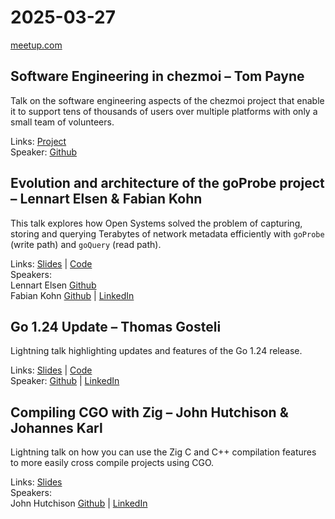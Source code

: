 # 2025-03-27

[meetup.com](https://www.meetup.com/de-DE/berner-go-meetup/events/305666982/)

## Software Engineering in chezmoi – Tom Payne

Talk on the software engineering aspects of the chezmoi project that enable it to support tens of thousands of users over multiple platforms with only a small team of volunteers.

Links: [Project](https://www.chezmoi.io)  
Speaker: [Github](https://github.com/twpayne)

## Evolution and architecture of the goProbe project – Lennart Elsen & Fabian Kohn

This talk explores how Open Systems solved the problem of capturing, storing and querying Terabytes of network metadata efficiently with `goProbe` (write path) and `goQuery` (read path).

Links: [Slides](global-network-observability-with-goprobe.pdf) |  [Code](https://github.com/els0r/goProbe)  
Speakers:  
Lennart Elsen [Github](https://github.com/els0r)  
Fabian Kohn [Github](https://github.com/fako1024) | [LinkedIn](https://www.linkedin.com/in/fabiankohn/)

## Go 1.24 Update – Thomas Gosteli

Lightning talk highlighting updates and features of the Go 1.24 release.

Links: [Slides](https://docs.google.com/presentation/d/16Jt5N0t61-quuqpOMR5gmYzdhqn3dS_a0RbnD864Z5Q)  | [Code](https://github.com/ghouscht/go-1.24-whats-new)  
Speaker: [Github](https://github.com/ghouscht) | [LinkedIn](https://www.linkedin.com/in/thomas-gosteli/)

## Compiling CGO with Zig – John Hutchison & Johannes Karl

Lightning talk on how you can use the Zig C and C++ compilation features to more easily cross compile projects using CGO.

Links: [Slides](cgo-with-zig.pdf)  
Speakers:  
John Hutchison [Github](https://github.com/cldmstr) | [LinkedIn](https://www.linkedin.com/in/john-m-hutchison/)
